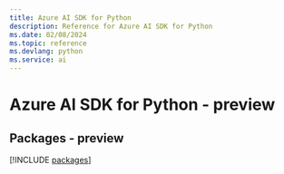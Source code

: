 ```yaml
---
title: Azure AI SDK for Python
description: Reference for Azure AI SDK for Python
ms.date: 02/08/2024
ms.topic: reference
ms.devlang: python
ms.service: ai
---
```

# Azure AI SDK for Python - preview
## Packages - preview
[!INCLUDE [packages](ai-index.md)]